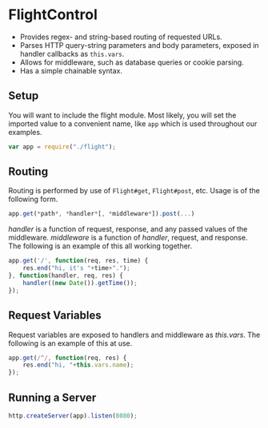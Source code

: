 FlightControl
=============

- Provides regex- and string-based routing of requested URLs.
- Parses HTTP query-string parameters and body parameters, exposed in handler callbacks as `this.vars`.
- Allows for middleware, such as database queries or cookie parsing.
- Has a simple chainable syntax.

Setup
-----
You will want to include the flight module. Most likely, you will set the imported value to a convenient name, like `app` which is used throughout our examples.

```javascript
var app = require("./flight");
```

Routing
-------
Routing is performed by use of `Flight#get`, `Flight#post`, etc. Usage is of the following form. 

```javascript
app.get(*path*, *handler*[, *middleware*]).post(...)
```

*handler* is a function of request, response, and any passed values of the middleware. *middleware* is a function of *handler*, request, and response. The following is an example of this all working together.

```javascript
app.get('/', function(req, res, time) {
	res.end("hi, it's "+time+".");
}, function(handler, req, res) {
	handler((new Date()).getTime());
});
```

Request Variables
-----------------
Request variables are exposed to handlers and middleware as *this.vars*. The following is an example of this at use.

```javascript
app.get(/^/, function(req, res) {
	res.end("hi, "+this.vars.name);
});
```

Running a Server
----------------

```javascript
http.createServer(app).listen(8080);
```